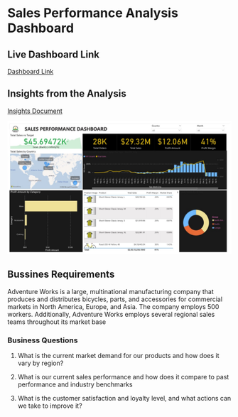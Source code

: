 # Sales Performance Analysis Dashboard


## Live Dashboard Link

[Dashboard Link](https://app.powerbi.com/view?r=eyJrIjoiN2Q4N2E5MTItYzllZS00ZTVmLTg0M2QtZTY3YWFjMDU5ZDUzIiwidCI6ImRmODY3OWNkLWE4MGUtNDVkOC05OWFjLWM4M2VkN2ZmOTVhMCJ9)

## Insights from the Analysis 
[Insights Document](https://github.com/Sunilpal9401/Power-BI-SQL-Projects/blob/main/SALES%20PERFORMANCE%20DASHBOARD/Insights.pdf)




![App Screenshot](https://github.com/Sunilpal9401/Power-BI-SQL-Projects/blob/main/SALES%20PERFORMANCE%20DASHBOARD/Sales%20Performance%20dashboard.jpg?raw=true)

## Bussines Requirements

Adventure Works is a large, multinational manufacturing company that produces and distributes bicycles, parts, and accessories for commercial 
markets in North America, Europe, and Asia. The company employs 500 workers. 
Additionally, Adventure Works employs several regional sales teams throughout its market base

### Business Questions
1.	What is the current market demand for our products and how does it vary by region?

2.	What is our current sales performance and how does it compare to past performance and industry benchmarks

3.	What is the customer satisfaction and loyalty level, and what actions can we take to improve it?

